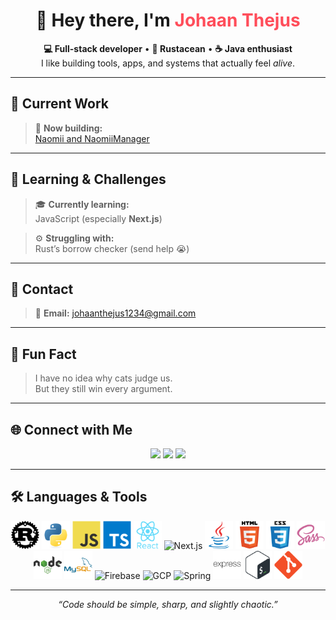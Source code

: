 <h1 align="center">👋 Hey there, I'm <span style="color:#ff4d5a;">Johaan Thejus</span></h1>

<p align="center">
  <b>💻 Full-stack developer</b> • <b>🦀 Rustacean</b> • <b>☕ Java enthusiast</b><br>
  I like building tools, apps, and systems that actually feel <i>alive</i>.
</p>

---

## 🚀 Current Work

> 🧩 **Now building:**  
> [Naomii and NaomiiManager](https://github.com/JohaanThejus/naomii)

---

## 🌱 Learning & Challenges

> 🎓 **Currently learning:**  
> JavaScript (especially <b>Next.js</b>)  

> ⚙️ **Struggling with:**  
> Rust’s borrow checker (send help 😭)

---

## 💬 Contact

> 📧 **Email:** [johaanthejus1234@gmail.com](mailto:johaanthejus1234@gmail.com)

---

## 🐾 Fun Fact

> I have no idea why cats judge us.  
> But they still win every argument.

---

## 🌐 Connect with Me

<p align="center">
  <a href="https://github.com/JohaanThejus" target="_blank"><img src="https://img.shields.io/badge/GitHub-000000?style=for-the-badge&logo=github&logoColor=white"/></a>
  <a href="https://twitter.com/" target="_blank"><img src="https://img.shields.io/badge/Twitter-1DA1F2?style=for-the-badge&logo=twitter&logoColor=white"/></a>
  <a href="https://linkedin.com/" target="_blank"><img src="https://img.shields.io/badge/LinkedIn-0A66C2?style=for-the-badge&logo=linkedin&logoColor=white"/></a>
</p>

---

## 🛠️ Languages & Tools

<div align="center">

<img src="https://raw.githubusercontent.com/devicons/devicon/master/icons/rust/rust-plain.svg" alt="Rust" width="45" height="45"/>
<img src="https://raw.githubusercontent.com/devicons/devicon/master/icons/python/python-original.svg" alt="Python" width="45" height="45"/>
<img src="https://raw.githubusercontent.com/devicons/devicon/master/icons/javascript/javascript-original.svg" alt="JavaScript" width="45" height="45"/>
<img src="https://raw.githubusercontent.com/devicons/devicon/master/icons/typescript/typescript-original.svg" alt="TypeScript" width="45" height="45"/>
<img src="https://raw.githubusercontent.com/devicons/devicon/master/icons/react/react-original-wordmark.svg" alt="React" width="45" height="45"/>
<img src="https://cdn.worldvectorlogo.com/logos/nextjs-2.svg" alt="Next.js" width="45" height="45"/>
<img src="https://raw.githubusercontent.com/devicons/devicon/master/icons/java/java-original.svg" alt="Java" width="45" height="45"/>
<img src="https://raw.githubusercontent.com/devicons/devicon/master/icons/html5/html5-original-wordmark.svg" alt="HTML5" width="45" height="45"/>
<img src="https://raw.githubusercontent.com/devicons/devicon/master/icons/css3/css3-original-wordmark.svg" alt="CSS3" width="45" height="45"/>
<img src="https://raw.githubusercontent.com/devicons/devicon/master/icons/sass/sass-original.svg" alt="SASS" width="45" height="45"/>
<img src="https://raw.githubusercontent.com/devicons/devicon/master/icons/nodejs/nodejs-original-wordmark.svg" alt="Node.js" width="45" height="45"/>
<img src="https://raw.githubusercontent.com/devicons/devicon/master/icons/mysql/mysql-original-wordmark.svg" alt="MySQL" width="45" height="45"/>
<img src="https://www.vectorlogo.zone/logos/firebase/firebase-icon.svg" alt="Firebase" width="45" height="45"/>
<img src="https://www.vectorlogo.zone/logos/google_cloud/google_cloud-icon.svg" alt="GCP" width="45" height="45"/>
<img src="https://www.vectorlogo.zone/logos/springio/springio-icon.svg" alt="Spring" width="45" height="45"/>
<img src="https://raw.githubusercontent.com/devicons/devicon/master/icons/express/express-original-wordmark.svg" alt="Express" width="45" height="45"/>
<img src="https://raw.githubusercontent.com/devicons/devicon/master/icons/bash/bash-original.svg" alt="Bash" width="45" height="45"/>
<img src="https://raw.githubusercontent.com/devicons/devicon/master/icons/git/git-original.svg" alt="Git" width="45" height="45"/>

</div>

---

<p align="center">
  <i>“Code should be simple, sharp, and slightly chaotic.”</i>
</p>
